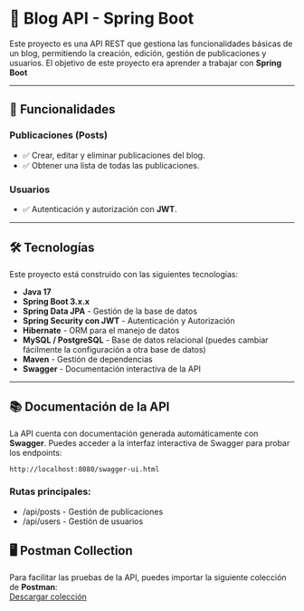 # 📖 Blog API - Spring Boot

Este proyecto es una API REST que gestiona las funcionalidades básicas de un blog, permitiendo la creación, edición, gestión de publicaciones y usuarios. El objetivo de este proyecto era aprender a trabajar con **Spring Boot**

---

## 🚀 Funcionalidades

### Publicaciones (Posts)
- ✅ Crear, editar y eliminar publicaciones del blog.
- ✅ Obtener una lista de todas las publicaciones.

### Usuarios
- ✅ Autenticación y autorización con **JWT**.

---

## 🛠️ Tecnologías

Este proyecto está construido con las siguientes tecnologías:

- **Java 17**
- **Spring Boot 3.x.x**
- **Spring Data JPA** - Gestión de la base de datos
- **Spring Security con JWT** - Autenticación y Autorización
- **Hibernate** - ORM para el manejo de datos
- **MySQL / PostgreSQL** - Base de datos relacional (puedes cambiar fácilmente la configuración a otra base de datos)
- **Maven** - Gestión de dependencias
- **Swagger** - Documentación interactiva de la API

---

## 📚 Documentación de la API

La API cuenta con documentación generada automáticamente con **Swagger**. Puedes acceder a la interfaz interactiva de Swagger para probar los endpoints:

```plaintext
http://localhost:8080/swagger-ui.html
```
### Rutas principales:

- /api/posts - Gestión de publicaciones
- /api/users - Gestión de usuarios

## 🖥️ Postman Collection

Para facilitar las pruebas de la API, puedes importar la siguiente colección de **Postman**:  
[Descargar colección](https://github.com/voidcram/blog-Angular-2.7.4-Api/blob/main/Blog%20Angular.postman_collection.json) 

